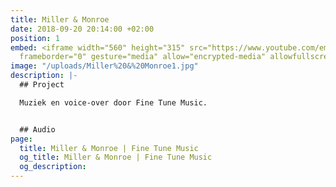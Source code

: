 ```yaml
---
title: Miller & Monroe
date: 2018-09-20 20:14:00 +02:00
position: 1
embed: <iframe width="560" height="315" src="https://www.youtube.com/embed/-Cxi2WP28RM?rel=0&amp;showinfo=0"
  frameborder="0" gesture="media" allow="encrypted-media" allowfullscreen></iframe>
image: "/uploads/Miller%20&%20Monroe1.jpg"
description: |-
  ## Project

  Muziek en voice-over door Fine Tune Music.


  ## Audio
page:
  title: Miller & Monroe | Fine Tune Music
  og_title: Miller & Monroe | Fine Tune Music
  og_description: 
---
```


